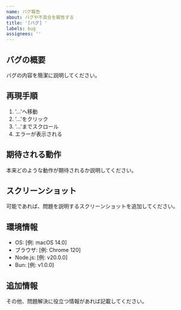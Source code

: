 ```yaml
---
name: バグ報告
about: バグや不具合を報告する
title: '[バグ] '
labels: bug
assignees: ''
---
```


## バグの概要
バグの内容を簡潔に説明してください。

## 再現手順
1. '...'へ移動
2. '...'をクリック
3. '...'までスクロール
4. エラーが表示される

## 期待される動作
本来どのような動作が期待されるか説明してください。

## スクリーンショット
可能であれば、問題を説明するスクリーンショットを追加してください。

## 環境情報
 - OS: [例: macOS 14.0]
 - ブラウザ: [例: Chrome 120]
 - Node.js: [例: v20.0.0]
 - Bun: [例: v1.0.0]

## 追加情報
その他、問題解決に役立つ情報があれば記載してください。